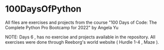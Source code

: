 # 100DaysOfPython

All files are exercises and projects from the course "100 Days of Code: The Complete Python Pro Bootcamp for 2022" by Angela Yu

NOTE: Days 6 , has no exercise and projects available in the repository. All exercises were done through Reeborg's world website ( Hurdle 1-4 , Maze ).

